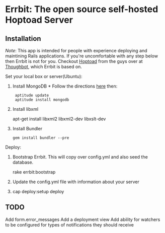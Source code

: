 Errbit: The open source self-hosted Hoptoad Server
=====================================================

Installation
------------

*Note*: This app is intended for people with experience deploying and maintining
Rails applications. If you're uncomfortable with any step below then Errbit is not
for you. Checkout [Hoptoad](http://hoptoadapp.com) from the guys over at 
[Thoughbot](http://thoughtbot.com), which Errbit is based on.

Set your local box or server(Ubuntu):
  1. Install MongoDB
    * Follow the directions [here](http://www.mongodb.org/display/DOCS/Ubuntu+and+Debian+packages) then:
      
          aptitude update
          aptitude install mongodb
      
  2. Install libxml
    
        apt-get install libxml2 libxml2-dev libxslt-dev
        
  3. Install Bundler
  
         gem install bundler --pre

Deploy:
  1. Bootstrap Errbit. This will copy over config.yml and also seed the database.

        rake errbit:bootstrap

  2. Update the config.yml file with information about your server
  3. cap deploy:setup deploy

TODO
----

Add form.error_messages
Add a deployment view
Add ability for watchers to be configured for types of notifications they should receive